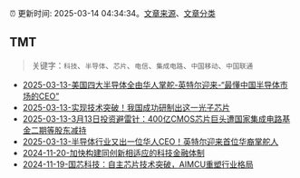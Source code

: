 :alarm_clock: 更新时间: 2025-03-14 04:34:34。[文章来源](/README.md)、[文章分类](/TAGS.md)

## TMT


> 关键字：`科技`、`半导体`、`芯片`、`电信`、`集成电路`、`中国移动`、`中国联通`



- [2025-03-13-美国四大半导体全由华人掌舵-英特尔迎来-“最懂中国半导体市场的CEO”](https://www.cls.cn/detail/1970398) 
- [2025-03-13-实现技术突破！我国成功研制出这一光子芯片](https://www.cls.cn/detail/1970355) 
- [2025-03-13-3月13日投资避雷针：400亿CMOS芯片巨头遭国家集成电路基金二期等股东减持](https://www.cls.cn/detail/1970040) 
- [2025-03-13-半导体行业又出一位华人CEO！英特尔迎来首位华裔掌舵人](https://www.cls.cn/detail/1970152) 
- [2024-11-20-加快构建同创新相适应的科技金融体制](https://xueqiu.com/9193403816/313561745) 
- [2024-11-19-国芯科技：自主芯片技术突破，AIMCU重塑行业格局](https://xueqiu.com/8151841495/313402043) 
